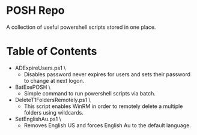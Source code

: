 # POSH Repo
A collection of useful powershell scripts stored in one place.

Table of Contents
=================

* ADExpireUsers.ps1 \
    - Disables password never expires for users and sets their password to change at next logon.
* BatExePOSH \
    - Simple command to run powershell scripts via batch.
* DeleteT1FoldersRemotely.ps1 \
    - This script enables WinRM in order to remotely delete a multiple folders using wildcards.
* SetEnglishAu.ps1 \
    - Removes English US and forces English Au to the default language.
